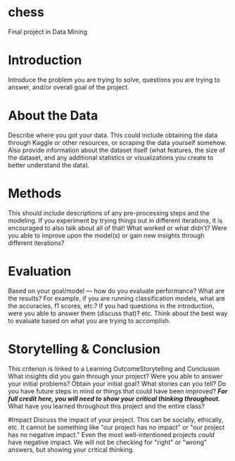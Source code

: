 # chess
Final project in Data Mining

# Introduction
Introduce the problem you are trying to solve, questions you are trying to answer, and/or overall goal of the project.

# About the Data
Describe where you got your data. This could include obtaining the data through Kaggle or other resources, or scraping the data yourself somehow.
Also provide information about the dataset itself (what features, the size of the dataset, and any additional statistics or visualizations you create to better understand the data).

# Methods
This should include descriptions of any pre-processing steps and the modeling. If you experiment by trying things out in different iterations, it is encouraged to also talk about all of that! What worked or what didn’t? Were you able to improve upon the model(s) or gain new insights through different iterations?

# Evaluation
Based on your goal/model — how do you evaluate performance? What are the results?
For example, if you are running classification models, what are the accuracies, f1 scores, etc.? If you had questions in the introduction, were you able to answer them (discuss that)? etc.
Think about the best way to evaluate based on what you are trying to accomplish.

# Storytelling & Conclusion
This criterion is linked to a Learning OutcomeStorytelling and Conclusion
What insights did you gain through your project? Were you able to answer your initial problems? Obtain your initial goal? What stories can you tell? Do you have future steps in mind or things that could have been improved? ***For full credit here, you will need to show your critical thinking throughout.***
What have you learned throughout this project and the entire class?

#Impact
Discuss the impact of your project. This can be socially, ethically, etc. It cannot be something like "our project has no impact" or "our project has no negative impact." Even the most well-intentioned projects *could* have negative impact. We will not be checking for "right" or "wrong" answers, but showing your critical thinking.
